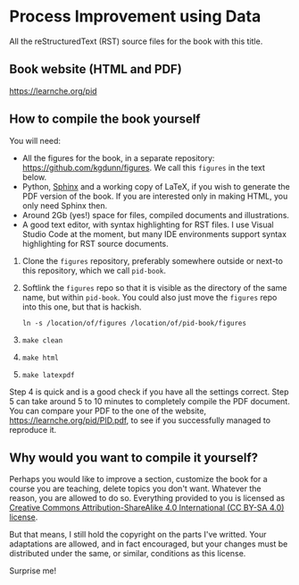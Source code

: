 # Process Improvement using Data

All the reStructuredText (RST) source files for the book with this title.

## Book website (HTML and PDF)

https://learnche.org/pid

## How to compile the book yourself

You will need:

* All the figures for the book, in a separate repository: https://github.com/kgdunn/figures. We call this `figures` in the text below.
* Python, [Sphinx](https://www.sphinx-doc.org/en/master/) and a working copy of LaTeX, if you wish to generate  the PDF version of the book. If you are interested only in making HTML, you only need Sphinx then.
* Around 2Gb (yes!) space for files, compiled documents and illustrations.
* A good text editor, with syntax highlighting for RST files. I use Visual Studio Code at the moment, but many IDE environments support syntax highlighting for RST source documents.

1. Clone the `figures` repository, preferably somewhere outside or next-to this repository, which we call `pid-book`.
2. Softlink the `figures` repo so that it is visible as the directory of the same name, but within `pid-book`. You could also just move the `figures` repo into this one, but that is hackish.

   `ln -s /location/of/figures /location/of/pid-book/figures`

3. `make clean`
4. `make html`   
5. `make latexpdf`

Step 4 is quick and is a good check if you have all the settings correct. Step 5 can take around 5 to 10 minutes to completely compile the PDF document. You can compare your PDF to the one of the website, https://learnche.org/pid/PID.pdf, to see if you successfully managed to reproduce it.


## Why would you want to compile it yourself?

Perhaps you would like to improve a section, customize the book for a course you are teaching, delete topics you don't want. Whatever the reason, you are allowed to do so. Everything provided to you is licensed as [Creative Commons Attribution-ShareAlike 4.0 International (CC BY-SA 4.0) license](https://creativecommons.org/licenses/by-sa/4.0/).

But that means, I still hold the copyright on the parts I've writted. Your adaptations are allowed, and in fact encouraged, but your changes must be distributed under the same, or similar, conditions as this license.

Surprise me! 